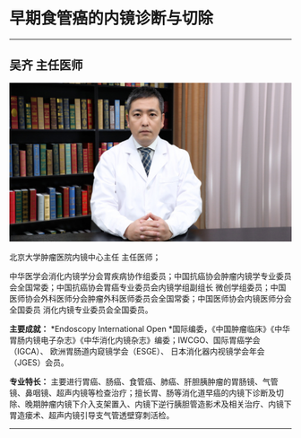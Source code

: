 # 早期食管癌的内镜诊断与切除

---

## 吴齐 主任医师

![1679371639594](image/c05_107/1679371639594.png)

北京大学肿瘤医院内镜中心主任 主任医师；

中华医学会消化内镜学分会胃疾病协作组委员；中国抗癌协会肿瘤内镜学专业委员会全国常委；中国抗癌协会胃癌专业委员会内镜学组副组长 微创学组委员；中国医师协会外科医师分会肿瘤外科医师委员会全国常委；中国医师协会内镜医师分会全国委员 消化内镜专业委员会全国委员。


**主要成就：** *Endoscopy International Open *国际编委，《中国肿瘤临床》《中华胃肠内镜电子杂志》《中华消化内镜杂志》编委；IWCGO、国际胃癌学会（IGCA）、 欧洲胃肠道内窥镜学会（ESGE）、 日本消化器内视镜学会年会（JGES）会员。


**专业特长：** 主要进行胃癌、肠癌、食管癌、肺癌、肝胆胰肿瘤的胃肠镜、气管镜、鼻咽镜、超声内镜等检查治疗；擅长胃、肠等消化道早癌的内镜下诊断及切除、晚期肿瘤内镜下介入支架置入、内镜下逆行胰胆管造影术及相关治疗、内镜下胃造瘘术、超声内镜引导支气管透壁穿刺活检。

---
